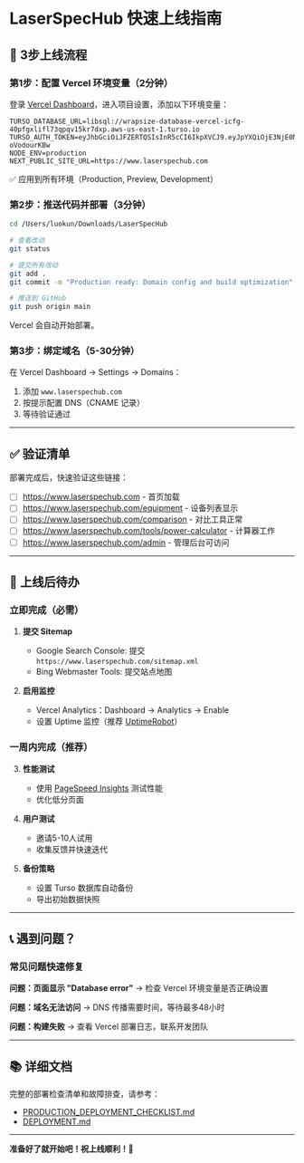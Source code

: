 # LaserSpecHub 快速上线指南

## 🎯 3步上线流程

### 第1步：配置 Vercel 环境变量（2分钟）

登录 [Vercel Dashboard](https://vercel.com/dashboard)，进入项目设置，添加以下环境变量：

```env
TURSO_DATABASE_URL=libsql://wrapsize-database-vercel-icfg-40pfgxlifl73qpqv15kr7dxp.aws-us-east-1.turso.io
TURSO_AUTH_TOKEN=eyJhbGciOiJFZERTQSIsInR5cCI6IkpXVCJ9.eyJpYXQiOjE3NjE0NTgyNDgsImlkIjoiZGJjZDA1MGQtNjMzYi00Yjk4LWJiMDMtMjAwMjFjMDU4MjlkIiwicmlkIjoiOTNkMjczNGEtN2U5Yy00NDc5LWFlNGQtMzI5YzM5MDg1M2NiIn0.loQ2FR5vDrDYOVK3FMOMtOzv5gLHx3Pyx1ulyVODB7OXsUMCVxe_2XLqDuX5GxDn3OVYvKr77cV-oVodourKBw
NODE_ENV=production
NEXT_PUBLIC_SITE_URL=https://www.laserspechub.com
```

✅ 应用到所有环境（Production, Preview, Development）

### 第2步：推送代码并部署（3分钟）

```bash
cd /Users/luokun/Downloads/LaserSpecHub

# 查看改动
git status

# 提交所有改动
git add .
git commit -m "Production ready: Domain config and build optimization"

# 推送到 GitHub
git push origin main
```

Vercel 会自动开始部署。

### 第3步：绑定域名（5-30分钟）

在 Vercel Dashboard → Settings → Domains：

1. 添加 `www.laserspechub.com`
2. 按提示配置 DNS（CNAME 记录）
3. 等待验证通过

---

## ✅ 验证清单

部署完成后，快速验证这些链接：

- [ ] https://www.laserspechub.com - 首页加载
- [ ] https://www.laserspechub.com/equipment - 设备列表显示
- [ ] https://www.laserspechub.com/comparison - 对比工具正常
- [ ] https://www.laserspechub.com/tools/power-calculator - 计算器工作
- [ ] https://www.laserspechub.com/admin - 管理后台可访问

---

## 🎉 上线后待办

### 立即完成（必需）

1. **提交 Sitemap**
   - Google Search Console: 提交 `https://www.laserspechub.com/sitemap.xml`
   - Bing Webmaster Tools: 提交站点地图

2. **启用监控**
   - Vercel Analytics：Dashboard → Analytics → Enable
   - 设置 Uptime 监控（推荐 [UptimeRobot](https://uptimerobot.com)）

### 一周内完成（推荐）

3. **性能测试**
   - 使用 [PageSpeed Insights](https://pagespeed.web.dev/) 测试性能
   - 优化低分页面

4. **用户测试**
   - 邀请5-10人试用
   - 收集反馈并快速迭代

5. **备份策略**
   - 设置 Turso 数据库自动备份
   - 导出初始数据快照

---

## 📞 遇到问题？

### 常见问题快速修复

**问题：页面显示 "Database error"**
→ 检查 Vercel 环境变量是否正确设置

**问题：域名无法访问**
→ DNS 传播需要时间，等待最多48小时

**问题：构建失败**
→ 查看 Vercel 部署日志，联系开发团队

---

## 📚 详细文档

完整的部署检查清单和故障排查，请参考：
- [PRODUCTION_DEPLOYMENT_CHECKLIST.md](./PRODUCTION_DEPLOYMENT_CHECKLIST.md)
- [DEPLOYMENT.md](./DEPLOYMENT.md)

---

**准备好了就开始吧！祝上线顺利！🚀**

